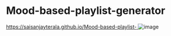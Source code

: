 # Mood-based-playlist-generator
[https://saisanjayterala.github.io/Mood-based-playlist-
](https://saisanjayterala.github.io/Mood-based-playlist-generator/)
![image](https://github.com/user-attachments/assets/397034d5-d33b-40e9-8441-235167f4fd8e)

